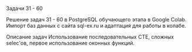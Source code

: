 Задачи 31 - 60

Решение задач 31 - 60 в PostgreSQL обучающего этапа в Google Colab. Импорт баз данных с сайта sql-ex.ru и адаптация для работы в колабе.

Описание задач
Использование последовательных CTE, сложных selec'ов, первое использование оконных функций.
